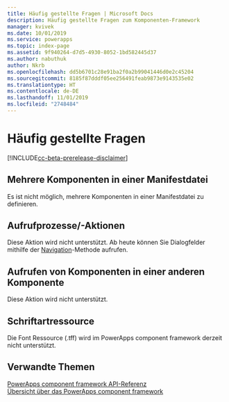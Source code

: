 ```yaml
---
title: Häufig gestellte Fragen | Microsoft Docs
description: Häufig gestellte Fragen zum Komponenten-Framework
manager: kvivek
ms.date: 10/01/2019
ms.service: powerapps
ms.topic: index-page
ms.assetid: 9f940264-d7d5-4930-8052-1bd582445d37
ms.author: nabuthuk
author: Nkrb
ms.openlocfilehash: dd5b6701c28e91ba2f0a2b99041446d0e2c45204
ms.sourcegitcommit: 8185f87dddf05ee256491feab9873e9143535e02
ms.translationtype: HT
ms.contentlocale: de-DE
ms.lasthandoff: 11/01/2019
ms.locfileid: "2748484"
---
```

# <a name="faq"></a>Häufig gestellte Fragen

[!INCLUDE[cc-beta-prerelease-disclaimer](../../includes/cc-beta-prerelease-disclaimer.md)]

## <a name="multiple-components-in-single-manifest-file"></a>Mehrere Komponenten in einer Manifestdatei

Es ist nicht möglich, mehrere Komponenten in einer Manifestdatei zu definieren. 

## <a name="calling-processesactions"></a>Aufrufprozesse/-Aktionen

Diese Aktion wird nicht unterstützt. Ab heute können Sie Dialogfelder mithilfe der [Navigation](reference/navigation.md)-Methode aufrufen.

## <a name="calling-components-within-another-component"></a>Aufrufen von Komponenten in einer anderen Komponente

Diese Aktion wird nicht unterstützt.

## <a name="font-resource"></a>Schriftartressource

Die Font Ressource (.tff) wird im PowerApps component framework derzeit nicht unterstützt.

## <a name="related-topics"></a>Verwandte Themen

[PowerApps component framework API-Referenz](reference/index.md)<br/>
[Übersicht über das PowerApps component framework](overview.md)
